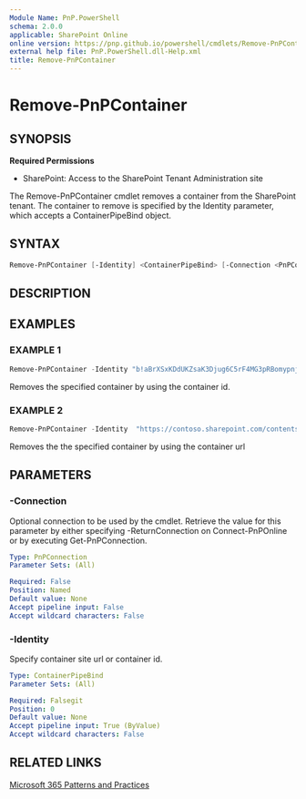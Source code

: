 ```yaml
---
Module Name: PnP.PowerShell
schema: 2.0.0
applicable: SharePoint Online
online version: https://pnp.github.io/powershell/cmdlets/Remove-PnPContainer.html
external help file: PnP.PowerShell.dll-Help.xml
title: Remove-PnPContainer
---
```

  
# Remove-PnPContainer

## SYNOPSIS

**Required Permissions**

* SharePoint: Access to the SharePoint Tenant Administration site

The Remove-PnPContainer cmdlet removes a container from the SharePoint tenant. The container to remove is specified by the Identity parameter, which accepts a ContainerPipeBind object.

## SYNTAX

```powershell
Remove-PnPContainer [-Identity] <ContainerPipeBind> [-Connection <PnPConnection>] 
```

## DESCRIPTION

## EXAMPLES

### EXAMPLE 1

```powershell
Remove-PnPContainer -Identity "b!aBrXSxKDdUKZsaK3Djug6C5rF4MG3pRBomypnjOHiSrjkM_EBk_1S57U3gD7oW-1" 
```

Removes the specified container by using the container id.

### EXAMPLE 2

```powershell
Remove-PnPContainer -Identity  "https://contoso.sharepoint.com/contentstorage/CSP_4bd71a68-8312-4275-99b1-a2b70e3ba0e8"
```

Removes the the specified container by using the container url

## PARAMETERS

### -Connection

Optional connection to be used by the cmdlet. Retrieve the value for this parameter by either specifying -ReturnConnection on Connect-PnPOnline or by executing Get-PnPConnection.

```yaml
Type: PnPConnection
Parameter Sets: (All)

Required: False
Position: Named
Default value: None
Accept pipeline input: False
Accept wildcard characters: False
```

### -Identity

Specify container site url or container id.

```yaml
Type: ContainerPipeBind
Parameter Sets: (All)

Required: Falsegit 
Position: 0
Default value: None
Accept pipeline input: True (ByValue)
Accept wildcard characters: False
```

## RELATED LINKS

[Microsoft 365 Patterns and Practices](https://aka.ms/m365pnp)